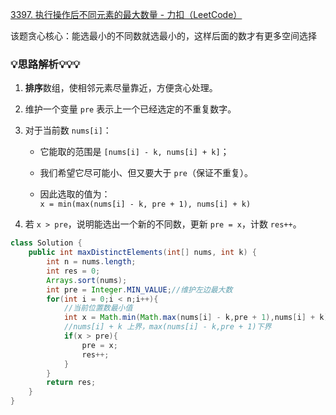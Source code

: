 [3397. 执行操作后不同元素的最大数量 - 力扣（LeetCode）](https://leetcode.cn/problems/maximum-number-of-distinct-elements-after-operations/description/?envType=daily-question&envId=2025-10-18)

该题贪心核心：能选最小的不同数就选最小的，这样后面的数才有更多空间选择

### 💡思路解析💡💡💡

1. **排序**数组，使相邻元素尽量靠近，方便贪心处理。

2. 维护一个变量 `pre` 表示上一个已经选定的不重复数字。

3. 对于当前数 `nums[i]`：
   
   - 它能取的范围是 `[nums[i] - k, nums[i] + k]`；
   
   - 我们希望它尽可能小、但又要大于 `pre`（保证不重复）。
   
   - 因此选取的值为：  
     `x = min(max(nums[i] - k, pre + 1), nums[i] + k)`

4. 若 `x > pre`，说明能选出一个新的不同数，更新 `pre = x`，计数 `res++`。

```java
class Solution {
    public int maxDistinctElements(int[] nums, int k) {
        int n = nums.length;
        int res = 0;
        Arrays.sort(nums);
        int pre = Integer.MIN_VALUE;//维护左边最大数
        for(int i = 0;i < n;i++){
            //当前位置数最小值
            int x = Math.min(Math.max(nums[i] - k,pre + 1),nums[i] + k);
            //nums[i] + k 上界，max(nums[i] - k,pre + 1)下界
            if(x > pre){
                pre = x;
                res++;
            }
        }
        return res;
    }
}
```


